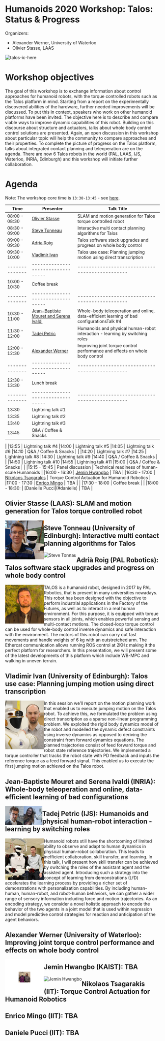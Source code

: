 Humanoids 2020 Workshop: Talos: Status & Progress
=================================================

Organizers:
* Alexander Werner, University of Waterloo
* Olivier Stasse, LAAS

![talos-ic-here](talos_grooup.png)

# Workshop objectives
The goal of this workshop is to exchange information about control approaches for humanoid robots,  with the torque controlled robots such as the Talos platform in mind. Starting from a report on the experimentally discovered abilities of the hardware, further needed improvements will be discussed. To put this in context, speakers who work on other humanoid platforms have been invited. The objective here is to describe and compare viable ways to improve dynamic capabilities of this robot. Building on this discourse about structure and actuators, talks about whole body control control solutions are presented. Again, an open discussion in this workshop about particular topic will help the community to compare approaches and their properties. To complete the picture of progress on the Talos platform, talks about integrated contact planning and teleoperation are on the agenda. There are now 6 Talos robots in the world (PAL, LAAS, IJS, Waterloo, INRIA, Edinburgh) and this workshop will initiate further collaboration.


# Agenda

Note: The workshop core time is `13:30-13:45` - see [here](https://humanoids-2020.org/conference-program/index.html).

| Time         | Presenter                       | Talk Title                                   |
|--------------|---------------------------------|----------------------------------------------|
|08:00 - 08:30 | [Olivier Stasse](#stasse)       | SLAM and motion generation for Talos torque controlled robot |
|08:30 - 09:00 | [Steve Tonneau](#steve)         | Interactive multi contact planning algorithms for Talos |
|09:00 - 09:30 | [Adria Roig](#adria)            | Talos software stack upgrades and progress on whole body control |
|09:30 - 10:00 | [Vladimir Ivan](#vladimir)      | Talos use case: Planning jumping motion using direct transcription |
|--------------|---------------------------------|----------------------------------------------|
|10:00 - 10:30 |Coffee break                     |                                              |
|--------------|---------------------------------|----------------------------------------------|
|10:30 - 11:00 | [Jean-Baptiste Mouret and Serena Ivaldi](#jean) | Whole-body teleoperation and online, data-efficient learning of bad configurationsTalk #4 |
|11:30 - 12:00 | [Tadej Petric](#tadej) | Humanoids and physical human-robot interaction - learning by switching roles |
|12:00 - 12:30 | [Alexander Werner](#alexander) | Improving joint torque control performance and effects on whole body control |
|--------------|---------------------------------|----------------------------------------------|
|12:30 - 13:30 | Lunch break                 
|--------------|---------------------------------|----------------------------------------------|
|13:30         | Lightning talk #1
|13:35         | Lightning talk #2
|13:40         | Lightning talk #3
|13:45         | Q&A / Coffee & Snacks
|
|13:55         | Lightning talk #4
|14:00         | Lightning talk #5
|14:05         | Lightning talk #6
|14:10         | Q&A / Coffee & Snacks |
|
|14:20         | Lightning talk #7
|14:25         | Lightning talk #8
|14:30         | Lightning talk #9
|14:40         | Q&A / Coffee & Snacks |
|
|14:50         | Lightning talk #10
|14:55         | Lightning talk #11
|15:00         | Q&A / Coffee & Snacks |
|
|15:15 - 15:45 | Panel discussion | Technical readiness of human-scale Humanoids
|
|16:00 - 16:30 | [Jemin Hwangbo](#jemin) | TBA |
|16:30 - 17:00 | [Nikolaos Tsagarakis](#nikolaos) | Torque Control Actuation for Humanoid Robotics |
|17:00 - 17:30 | [Enrico Mingo](#enrico) | TBA |
|
|17:30 - 18:00 | Coffee break |
|
|18:00 - 18:30: | [Danielle Pucci|(#danielle) | TBA |


## <a name="stasse"></a> Olivier Stasse (LAAS): SLAM and motion generation for Talos torque controlled robot
<img align="left" alt="Olivier Stasse" src="olivier.jpeg" style="max-width: 25%;">


## <a name="steve"></a> Steve Tonneau (University of Edinburgh): Interactive multi contact planning algorithms for Talos
<img align="left" alt="Steve Tonnau" src="steve.jpeg" style="max-width: 25%;">

## <a name="adria"></a> Adrià Roig (PAL Robotics): Talos software stack upgrades and progress on whole body control
<img align="left" alt="Adria Roig" src="adria.jpeg" style="max-width: 25%;">
TALOS is a humanoid robot, designed in 2017 by PAL Robotics, that is present in many universities nowadays. This robot has been designed with the objective to perform industrial applications in the Factory of the Futures, as well as to interact in a real human environment. For this purpose, it is equipped with torque sensors in all joints, which enables powerful sensing and multi-contact motions. The closed-loop torque control can be used for whole-body control inverse dynamics and safe interaction with the environment. The motors of this robot can carry out fast movements and handle weights of 6 kg with an outstretched arm. The Ethercat communication allows running ROS control at 2KHz making it the perfect platform for researchers. In this presentation, we will present some of the latest developments of this platform which include WB-MPC and walking in uneven terrain.

## <a name="vladimir"></a> Vladimir Ivan (University of Edinburgh): Talos use case: Planning jumping motion using direct transcription
<img align="left" alt="Vladimir Ivan" src="vladimir.webp" style="max-width: 25%;">
In this session we’ll report on the motion planning work that enabled us to execute jumping motion on the Talos robot. To achieve this, we formulated the problem using direct transcription as a sparse non-linear programming problem. We exploited the rigid body dynamics model of the robot and modelled the dynamic defect constraints using inverse dynamics as opposed to deriving the constraint from forward dynamics equations. The planned trajectories consist of feed forward torque and robot state reference trajectories. We implemented a torque controller that tracks the robot state with PD feedback and inputs the reference torque as a feed forward signal. This enabled us to execute the first jumping motion achieved on the Talos robot.

## <a name="jean"></a> Jean-Baptiste Mouret and Serena Ivaldi (INRIA): Whole-body teleoperation and online, data-efficient learning of bad configurations
<img align="left" alt="Jean-Baptiste Mouret" src="jean.jpg" style="max-width: 12%;">
<img align="left" alt="Serena Ivaldi" src="serena.jpeg" style="max-width: 12%;">


## <a name="tadej"></a> Tadej Petric (IJS): Humanoids and physical human-robot interaction - learning by switching roles
<img align="left" alt="Tadej Petrič" src="tadej.jpg" style="max-width: 25%;">
Humanoid robots still have the shortcoming of limited ability to observe and adapt to human dynamics in physical human-robot collaboration. This leads to inefficient collaboration, skill transfer, and learning. In this talk, I will present how skill transfer can be achieved by switching the roles of the assistant agent and the assisted agent. Introducing such a strategy into the concept of learning from demonstrations (LfD) accelerates the learning process by providing a richer set of demonstrations with personalization capabilities. By including human-human, human-robot, and robot-human behaviors, we can gather a wider range of sensory information including force and motion trajectories. As an encoding strategy, we consider a novel holistic approach to encode the behavior of the two agents in a joint model that is used within regression and model predictive control strategies for reaction and anticipation of the agent behaviors.

## <a name="alexander"></a> Alexander Werner (University of Waterloo): Improving joint torque control performance and effects on whole body control
<img align="left" alt="Alexander Werner" src="alexander.png" style="max-width: 25%;">

## <a name="jemin"></a>  Jemin Hwangbo (KAIST): TBA
<img align="left" alt="Jemin Hwangbo" src="jemin.jpeg" style="max-width: 25%;">

##  <a name="nikoloas"></a> Nikolaos Tsagarakis (IIT): Torque Control Actuation for Humanoid Robotics
##  <a name="enrico"></a> Enrico Mingo (IIT): TBA
##  <a name="danielle"></a> Daniele Pucci (IIT): TBA



